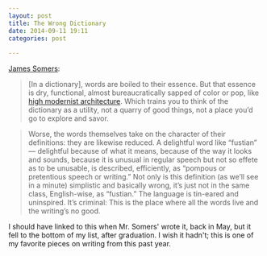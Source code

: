 ```yaml
---
layout: post
title: The Wrong Dictionary
date: 2014-09-11 19:11
categories: post
  
---
```



[James Somers](http://jsomers.net/blog/dictionary):

> [In a dictionary], words are boiled to their essence. But that essence is dry, functional, almost bureaucratically sapped of color or pop, like [high modernist architecture](http://upload.wikimedia.org/wikipedia/commons/6/6f/Pruitt-Igoe-overview.jpg). Which trains you to think of the dictionary as a utility, not a quarry of good things, not a place you’d go to explore and savor.

> Worse, the words themselves take on the character of their definitions: they are likewise reduced. A delightful word like “fustian” — delightful because of what it means, because of the way it looks and sounds, because it is unusual in regular speech but not so effete as to be unusable, is described, efficiently, as “pompous or pretentious speech or writing.” Not only is this definition (as we’ll see in a minute) simplistic and basically wrong, it’s just not in the same class, English-wise, as “fustian.” The language is tin-eared and uninspired. It’s criminal: This is the place where all the words live and the writing’s no good.

I should have linked to this when Mr. Somers' wrote it, back in May, but it fell to the bottom of my list, after graduation. I wish it hadn't; this is one of my favorite pieces on writing from this past year.

